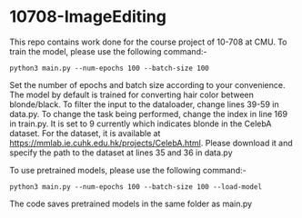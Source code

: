 # 10708-ImageEditing

This repo contains work done for the course project of 10-708 at CMU. To train the model, please use the following command:-

```
python3 main.py --num-epochs 100 --batch-size 100
```

Set the number of epochs and batch size according to your convenience. The model by default is trained for converting hair color between blonde/black. To filter the input to the dataloader, change lines 39-59 in data.py. To change the task being performed, change the index in line 169 in train.py. It is set to 9 currently which indicates blonde in the CelebA dataset. For the dataset, it is available at https://mmlab.ie.cuhk.edu.hk/projects/CelebA.html. Please download it and specify the path to the dataset at lines 35 and 36 in data.py

To use pretrained models, please use the following command:-

```
python3 main.py --num-epochs 100 --batch-size 100 --load-model
```

The code saves pretrained models in the same folder as main.py

